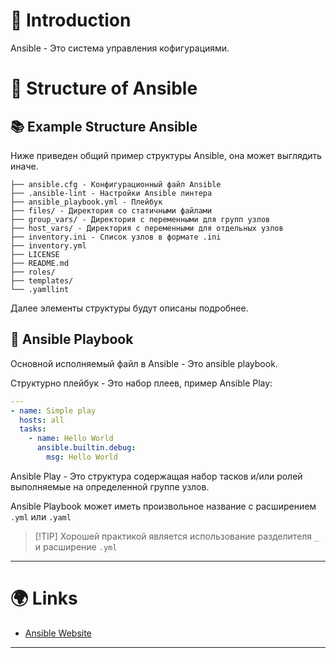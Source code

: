 # 📖 Introduction

Ansible - Это система управления кофигурациями.

# 🤔 Structure of Ansible

## 📚 Example Structure Ansible

Ниже приведен общий пример структуры Ansible, она может выглядить иначе.

```shell
├── ansible.cfg - Конфигурационный файл Ansible
├── .ansible-lint - Настройки Ansible линтера
├── ansible_playbook.yml - Плейбук
├── files/ - Директория со статичными файлами
├── group_vars/ - Директория с переменными для групп узлов
├── host_vars/ - Директория с переменными для отдельных узлов
├── inventory.ini - Список узлов в формате .ini
├── inventory.yml
├── LICENSE
├── README.md
├── roles/
├── templates/
└── .yamllint
```

Далее элементы структуры будут описаны подробнее.

## 📑 Ansible Playbook

Основной исполняемый файл в Ansible - Это ansible playbook.

Структурно плейбук - Это набор плеев, пример Ansible Play:

```yaml
---
- name: Simple play
  hosts: all
  tasks:
    - name: Hello World
      ansible.builtin.debug:
        msg: Hello World
```

Ansible Play - Это структура содержащая набор тасков и/или ролей выполняемые на определенной группе узлов.

Ansible Playbook может иметь произвольное название с расширением `.yml` или `.yaml`

>[!TIP] Хорошей практикой является использование разделителя `_` и расширение `.yml`

---

# 🌍 Links

- [Ansible Website](https://www.ansible.com)

---
